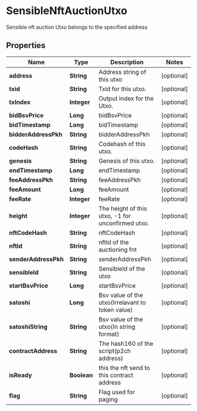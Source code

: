 

# SensibleNftAuctionUtxo

Sensible nft auction Utxo belongs to the specified address
## Properties

Name | Type | Description | Notes
------------ | ------------- | ------------- | -------------
**address** | **String** | Address string of this utxo |  [optional]
**txid** | **String** | Txid for this utxo. |  [optional]
**txIndex** | **Integer** | Output index for the Utxo. |  [optional]
**bidBsvPrice** | **Long** | bidBsvPrice |  [optional]
**bidTimestamp** | **Long** | bidTimestamp |  [optional]
**bidderAddressPkh** | **String** | bidderAddressPkh |  [optional]
**codeHash** | **String** | Codehash of this utxo. |  [optional]
**genesis** | **String** | Genesis of this utxo. |  [optional]
**endTimestamp** | **Long** | endTimestamp |  [optional]
**feeAddressPkh** | **String** | feeAddressPkh |  [optional]
**feeAmount** | **Long** | feeAmount |  [optional]
**feeRate** | **Integer** | feeRate |  [optional]
**height** | **Integer** | The height of this utxo, -1 for unconfirmed utxo. |  [optional]
**nftCodeHash** | **String** | nftCodeHash |  [optional]
**nftId** | **String** | nftId of the auctioning fnt |  [optional]
**senderAddressPkh** | **String** | senderAddressPkh |  [optional]
**sensibleId** | **String** | SensibleId of the utxo |  [optional]
**startBsvPrice** | **Long** | startBsvPrice |  [optional]
**satoshi** | **Long** | Bsv value of the utxo(Irrelavant to token value) |  [optional]
**satoshiString** | **String** | Bsv value of the utxo(In string format) |  [optional]
**contractAddress** | **String** | The hash160 of the script(p2ch address) |  [optional]
**isReady** | **Boolean** | this the nft send to this contract address |  [optional]
**flag** | **String** | Flag used for paging |  [optional]



